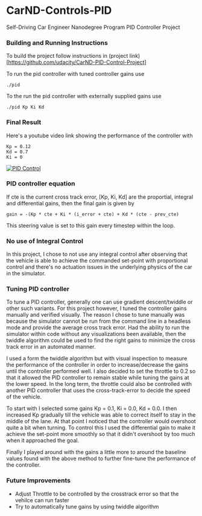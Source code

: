 # CarND-Controls-PID
Self-Driving Car Engineer Nanodegree Program PID Controller Project

### Building and Running Instructions

To build the project follow instructions in (project link)[https://github.com/udacity/CarND-PID-Control-Project]

To run the pid controller with tuned controller gains use
```
./pid 
```

To the run the pid controller with externally supplied gains use
```
./pid Kp Ki Kd
```

### Final Result
Here's a youtube video link showing the performance of the controller with
```
Kp = 0.12
Kd = 0.7
Ki = 0
```

[![PID Control](https://img.youtube.com/vi/Bifu5XZ2bDc/0.jpg)](https://youtu.be/Bifu5XZ2bDc)

### PID controller equation
If cte is the current cross track error, [Kp, Ki, Kd] are the proportial, integral and differential gains, then the final gain is given by
```
gain = -(Kp * cte + Ki * (i_error + cte) + Kd * (cte - prev_cte)
```
This steering value is set to this gain every timestep within the loop.

### No use of Integral Control
In this project, I chose to not use any integral control after observing that the vehicle is able to achieve the commanded set-point with proportional control and there's no actuation issues in the underlying physics of the car in the simulator.

### Tuning PID controller

To tune a PID controller, generally one can use gradient descent/twiddle or other such variants. For this project however, I tuned the controller gains manually and verified visually. The reason I chose to tune manually was because the simulator cannot be run from the command line in a headless mode and provide the average cross track error. Had the ability to run the simulator within code without any visualizations been available, then the twiddle
algorithm could be used to find the right gains to minimize the cross track error in an automated manner.

I used a form the twiddle algorithm but with visual inspection to measure the performance of the controller in order to increase/decrease the gains until the controller performed well. I also decided to set the throttle to 0.2 so that it allowed the PID controller to remain stable while tuning the gains at the lower speed. In the long term, the throttle could also be controlled with another PID controller that uses the cross-track-error to decide the speed of the vehicle.

To start with I selected some gains Kp = 0.1, Ki = 0.0, Kd = 0.0. I then increased Kp gradually till the vehicle was able to correct itself to stay in the middle of the lane. At that point I noticed that the controller would overshoot quite a bit when turning. To control this I used the differential gain to make it achieve the set-point more smoothly so that it didn't overshoot by too much when it approached the goal. 

Finally I played around with the gains a little more to around the baseline values found with the above method to further fine-tune the performance of the controller.

### Future Improvements

- Adjust Throttle to be controlled by the crosstrack error so that the vehilce can run faster
- Try to automatically tune gains by using twiddle algorithm